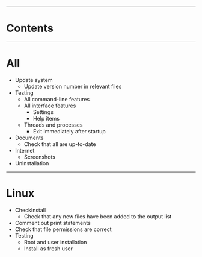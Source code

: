 
---


# Contents #



---


# All #

  * Update system
    * Update version number in relevant files
  * Testing
    * All command-line features
    * All interface features
      * Settings
      * Help items
    * Threads and processes
      * Exit immediately after startup
  * Documents
    * Check that all are up-to-date
  * Internet
    * Screenshots
  * Uninstallation


---


# Linux #

  * CheckInstall
    * Check that any new files have been added to the output list
  * Comment out print statements
  * Check that file permissions are correct
  * Testing
    * Root and user installation
    * Install as fresh user